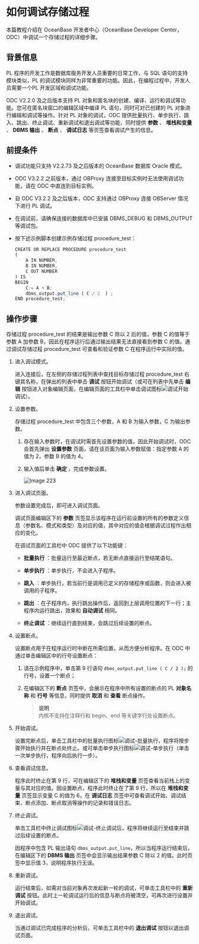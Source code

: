 如何调试存储过程 
=============================

本篇教程介绍在 OceanBase 开发者中心（OceanBase Developer Center，ODC）中调试一个存储过程的详细步骤。

背景信息 
-------------

PL 程序的开发工作是数据库服务开发人员重要的日常工作，与 SQL 语句的支持模块类似，PL 的调试模块同样为非常重要的功能。因此，在编程过程中，开发人员需要一个PL 开发区域和调试功能。

ODC V2.2.0 及之后版本支持 PL 对象和匿名块的创建、编译、运行和调试等功能。您可在匿名块窗口的编辑区域中编译 PL 语句，同时可对已创建的 PL 对象进行编辑和调试等操作。针对 PL 对象的调试，ODC 提供批量执行、单步执行、跳入、跳出、终止调试、重新调试和退出调试等功能，同时提供 **参数** 、 **堆栈和变量** 、 **DBMS 输出** 、 **断点** 、 **调试日志** 等页签查看调试产生的信息。

前提条件 
-------------

* 调试功能只支持 V2.2.73 及之后版本的 OceanBase 数据库 Oracle 模式。

  

* ODC V3.2.2 之前版本，通过 OBProxy 连接至目标实例时无法使用调试功能，请在 ODC 中直连到目标实例。

  

* 自 ODC V3.2.2 及之后版本，ODC 支持通过 OBProxy 连接 OBServer 情况下进行 PL 调试。

  

* 在调试前，请确保连接的数据库中已安装 DBMS_DEBUG 和 DBMS_OUTPUT 等调试包。

  

* 按下述示例脚本创建示例存储过程 procedure_test：

  ```javascript
  CREATE OR REPLACE PROCEDURE procedure_test
  (
      A IN NUMBER,
      B IN NUMBER,
      C OUT NUMBER
  ) IS
  BEGIN
      C:= A + B;
      dbms_output.put_line ( C / 2  ) ;
  END procedure_test;
  ```

  




操作步骤 
-------------

存储过程 procedure_test 的结果是输出参数 C 除以 2 后的值，参数 C 的值等于参数 A 加参数 B，因此在程序运行后通过输出结果无法直接看到参数 C 的值。通过调试存储过程 procedure_test 可查看和验证参数 C 在程序运行中实际的值。

1. 进入调试模式。

   进入连接后，在左侧的存储过程列表中查找目标存储过程 procedure_test 右键其名称，在弹出的列表中单击 **调试** 按钮开始调试（或可在列表中先单击 **编辑** 按钮进入对象编辑页面，在编辑页面的工具栏中单击调试图标![调试](https://help-static-aliyun-doc.aliyuncs.com/assets/img/zh-CN/9338438361/p361384.jpg)开始调试）。
   

2. 设置参数。

   存储过程 procedure_test 中包含三个参数，A 和 B 为输入参数，C 为输出参数。
   1. 存在输入参数时，在调试时需首先设置参数的值。因此开始调试时，ODC 会首先弹出 **设置参数** 页面，请在该页面为输入参数赋值：指定参数 A 的值为 2，参数 B 的值为 4。

      
   
   2. 输入值后单击 **确定** ，完成参数设置。

      ![Image 223](https://help-static-aliyun-doc.aliyuncs.com/assets/img/zh-CN/4256904161/p242630.png)
      
   

   

3. 进入调试页面。

   参数设置完成后，即可进入调试页面。

   调试页面编辑区下的 **参数** 页签显示该程序在运行前设置的所有的参数定义信息（参数名、模式和类型）及对应的值，其中对应的值会根据调试过程作出相应的变化。

   在调试页面的工具栏中 ODC 提供了以下功能键：
   * **批量执行** ：批量运行至最近断点，若无断点直接运行至结尾语句。

     
   
   * **单步执行** ：单步执行，不会进入子程序。

     
   
   * **跳入** ：单步执行，若当前行是调用已定义的存储程序或函数，则会进入被调用的子程序。

     
   
   * **跳出** ：在子程序内，执行跳出操作后，返回到上层调用位置的下一行；主程序内运行跳出，效果和 **自动调试** 相同。

     
   
   * **终止调试** ：继续运行直到结束，会跳过后续设置的断点。

     
   

   

4. 设置断点。

   设置断点用于在程序运行时中断在所需位置，从而方便分析程序。在 ODC 中通过单击编辑区中的行号设置断点：
   1. 请在示例程序中，单击第 9 行语句 `dbms_output.put_line ( C / 2 );` 的行号，设置一个断点；

      
   
   2. 在编辑区下的 **断点** 页签中，会展示在程序中所有设置的断点的 PL **对象名称** 和 **行号** 等信息，同时提供 **取消** 和 **查看** 断点操作。

      > **说明**  
      > 内核不支持在注释行和 begin、end 等关键字行处设置断点。
      
   

   

5. 开始调试。

   设置完断点后，单击工具栏中的批量执行图标![调试-批量执行](https://help-static-aliyun-doc.aliyuncs.com/assets/img/zh-CN/9338438361/p361401.jpg)，程序将按步骤开始执行并在断点处终止。或可单击单步执行图标![调试-单步执行](https://help-static-aliyun-doc.aliyuncs.com/assets/img/zh-CN/0438438361/p361403.jpg)（单击一次单步执行，程序向后执行一步）。
   

6. 查看调试信息。

   程序此时终止在第 9 行，可在编辑区下的 **堆栈和变量** 页签查看当前栈上的变量与其对应的值。因设置断点，程序此时终止在了第 9 行，所以在 **堆栈和变量** 页签显示变量 C 的值为 6。在 **调试日志** 页签中可查看调试开始、调试结束、断点添加、断点取消等操作的记录和错误日志。
   

7. 终止调试。

   单击工具栏中终止调试图标![调试-终止调试](https://help-static-aliyun-doc.aliyuncs.com/assets/img/zh-CN/0438438361/p361412.jpg)后，程序将继续运行至结束并跳过后续设置的断点。

   因程序中包含 PL 输出语句 `dbms_output.put_line`，所以当程序运行结束后，在编辑区下的 **DBMS 输出** 页签中会显示输出结果参数 C 除以 2 的值。此时页签中显示值 3，说明程序执行无误。
   

8. 重新调试。

   运行结束后，如需对当前对象再次发起新一轮的调试，可单击工具栏中的 **重新调试** 按钮。此时上一轮调试运行后的信息与断点将被清空，可再次进行设置并开始调试。
   

9. 退出调试。

   当通过调试已完成程序的分析后，可单击工具栏中的 **退出调试** 按钮以退出调试页面。